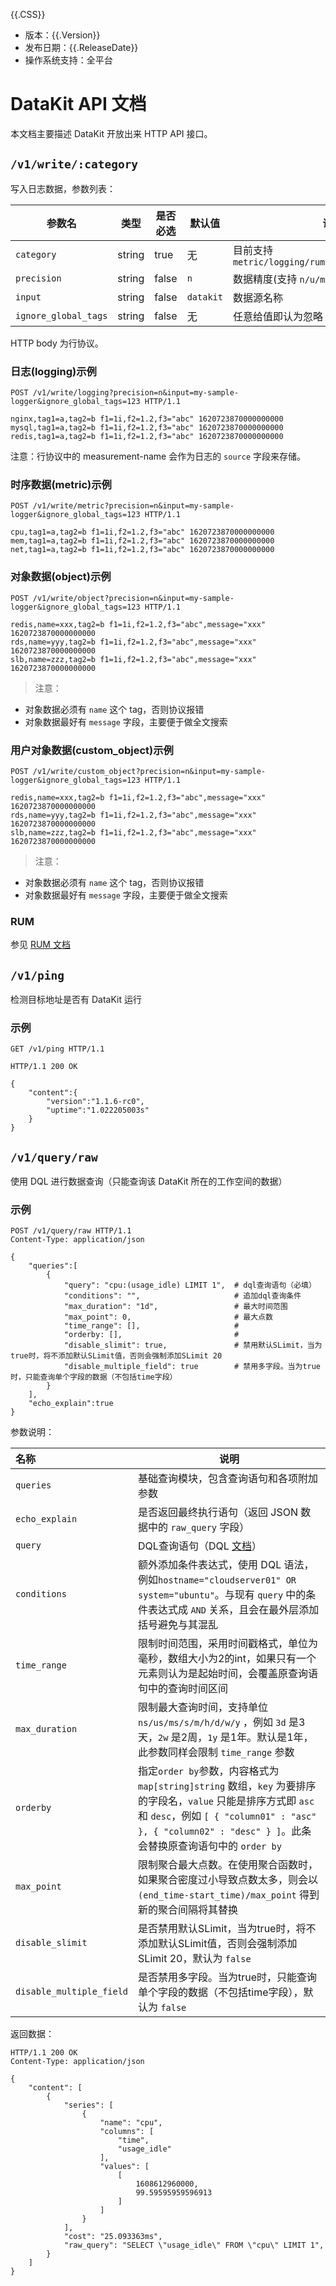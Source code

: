 {{.CSS}}

- 版本：{{.Version}}
- 发布日期：{{.ReleaseDate}}
- 操作系统支持：全平台

# DataKit API 文档

本文档主要描述 DataKit 开放出来 HTTP API 接口。

## `/v1/write/:category`


写入日志数据，参数列表：

| 参数名               | 类型   | 是否必选 | 默认值    | 说明                                    |
| -----                | ----   | -------  | ----      | -----                                   |
| `category`           | string | true     | 无        | 目前支持 `metric/logging/rum/object/custom_object`    |
| `precision`          | string | false    | `n`       | 数据精度(支持 `n/u/ms/s/m/h`)           |
| `input`              | string | false    | `datakit` | 数据源名称                              |
| `ignore_global_tags` | string | false    | 无        | 任意给值即认为忽略 DataKit 上的全局 tag |

HTTP body 为行协议。

### 日志(logging)示例

```http
POST /v1/write/logging?precision=n&input=my-sample-logger&ignore_global_tags=123 HTTP/1.1

nginx,tag1=a,tag2=b f1=1i,f2=1.2,f3="abc" 1620723870000000000
mysql,tag1=a,tag2=b f1=1i,f2=1.2,f3="abc" 1620723870000000000
redis,tag1=a,tag2=b f1=1i,f2=1.2,f3="abc" 1620723870000000000
```

注意：行协议中的 measurement-name 会作为日志的 `source` 字段来存储。

### 时序数据(metric)示例

```http
POST /v1/write/metric?precision=n&input=my-sample-logger&ignore_global_tags=123 HTTP/1.1

cpu,tag1=a,tag2=b f1=1i,f2=1.2,f3="abc" 1620723870000000000
mem,tag1=a,tag2=b f1=1i,f2=1.2,f3="abc" 1620723870000000000
net,tag1=a,tag2=b f1=1i,f2=1.2,f3="abc" 1620723870000000000
```

### 对象数据(object)示例

```http
POST /v1/write/object?precision=n&input=my-sample-logger&ignore_global_tags=123 HTTP/1.1

redis,name=xxx,tag2=b f1=1i,f2=1.2,f3="abc",message="xxx" 1620723870000000000
rds,name=yyy,tag2=b f1=1i,f2=1.2,f3="abc",message="xxx" 1620723870000000000
slb,name=zzz,tag2=b f1=1i,f2=1.2,f3="abc",message="xxx" 1620723870000000000
```

> 注意：

- 对象数据必须有 `name` 这个 tag，否则协议报错
- 对象数据最好有 `message` 字段，主要便于做全文搜索


### 用户对象数据(custom_object)示例

```http
POST /v1/write/custom_object?precision=n&input=my-sample-logger&ignore_global_tags=123 HTTP/1.1

redis,name=xxx,tag2=b f1=1i,f2=1.2,f3="abc",message="xxx" 1620723870000000000
rds,name=yyy,tag2=b f1=1i,f2=1.2,f3="abc",message="xxx" 1620723870000000000
slb,name=zzz,tag2=b f1=1i,f2=1.2,f3="abc",message="xxx" 1620723870000000000
```

> 注意：

- 对象数据必须有 `name` 这个 tag，否则协议报错
- 对象数据最好有 `message` 字段，主要便于做全文搜索

### RUM

参见 [RUM 文档](rum)

## `/v1/ping`

检测目标地址是否有 DataKit 运行

### 示例

```http
GET /v1/ping HTTP/1.1

HTTP/1.1 200 OK

{
	"content":{
		"version":"1.1.6-rc0",
		"uptime":"1.022205003s"
	}
}
```

## `/v1/query/raw`

使用 DQL 进行数据查询（只能查询该 DataKit 所在的工作空间的数据）

### 示例

```
POST /v1/query/raw HTTP/1.1
Content-Type: application/json

{
    "queries":[
        {
            "query": "cpu:(usage_idle) LIMIT 1",  # dql查询语句（必填）
            "conditions": "",                     # 追加dql查询条件
            "max_duration": "1d",                 # 最大时间范围
            "max_point": 0,                       # 最大点数
            "time_range": [],                     # 
            "orderby: [],                         # 
            "disable_slimit": true,               # 禁用默认SLimit，当为true时，将不添加默认SLimit值，否则会强制添加SLimit 20
            "disable_multiple_field": true        # 禁用多字段。当为true时，只能查询单个字段的数据（不包括time字段）
        }
    ],
    "echo_explain":true
}
```

参数说明：

| 名称                     | 说明                                                                                                                                                                                                                       |
| :---                     | ---                                                                                                                                                                                                                        |
| `queries`                | 基础查询模块，包含查询语句和各项附加参数                                                                                                                                                                                   |
| `echo_explain`           | 是否返回最终执行语句（返回 JSON 数据中的 `raw_query` 字段）                                                                                                                                                                |
| `query`                  | DQL查询语句（DQL [文档](https://www.yuque.com/dataflux/doc/fsnd2r)）                                                                                                                                                       |
| `conditions`             | 额外添加条件表达式，使用 DQL 语法，例如`hostname="cloudserver01" OR system="ubuntu"`。与现有 `query` 中的条件表达式成 `AND` 关系，且会在最外层添加括号避免与其混乱                                                         |
| `time_range`             | 限制时间范围，采用时间戳格式，单位为毫秒，数组大小为2的int，如果只有一个元素则认为是起始时间，会覆盖原查询语句中的查询时间区间                                                                                             |
| `max_duration`           | 限制最大查询时间，支持单位 `ns/us/ms/s/m/h/d/w/y` ，例如 `3d` 是3天，`2w` 是2周，`1y` 是1年。默认是1年，此参数同样会限制 `time_range` 参数                                                                                 |
| `orderby`                | 指定`order by`参数，内容格式为 `map[string]string` 数组，`key` 为要排序的字段名，`value` 只能是排序方式即 `asc` 和 `desc`，例如 `[ { "column01" : "asc" }, { "column02" : "desc" } ]`。此条会替换原查询语句中的 `order by` |
| `max_point`              | 限制聚合最大点数。在使用聚合函数时，如果聚合密度过小导致点数太多，则会以 `(end_time-start_time)/max_point` 得到新的聚合间隔将其替换                                                                                        |
| `disable_slimit`         | 是否禁用默认SLimit，当为true时，将不添加默认SLimit值，否则会强制添加SLimit 20，默认为 `false`                                                                                                                              |
| `disable_multiple_field` | 是否禁用多字段。当为true时，只能查询单个字段的数据（不包括time字段），默认为 `false`                                                                                                                                       |

返回数据：

```
HTTP/1.1 200 OK
Content-Type: application/json

{
    "content": [
        {
            "series": [
                {
                    "name": "cpu",
                    "columns": [
                        "time",
                        "usage_idle"
                    ],
                    "values": [
                        [
                            1608612960000,
                            99.59595959596913
                        ]
                    ]
                }
            ],
            "cost": "25.093363ms",
            "raw_query": "SELECT \"usage_idle\" FROM \"cpu\" LIMIT 1",
        }
    ]
}
```
